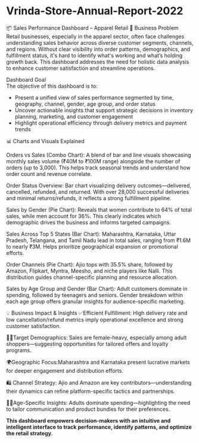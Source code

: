 # Vrinda-Store-Annual-Report-2022

📦 Sales Performance Dashboard – Apparel Retail
📌 Business Problem  
Retail businesses, especially in the apparel sector, often face challenges understanding sales behavior across diverse customer segments, channels, and regions. Without clear visibility into order patterns, demographics, and fulfillment status, it's hard to identify what's working and what’s holding growth back. This dashboard addresses the need for holistic data analysis to enhance customer satisfaction and streamline operations.

Dashboard Goal  
The objective of this dashboard is to:
- Present a unified view of sales performance segmented by time, geography, channel, gender, age group, and order status  
- Uncover actionable insights that support strategic decisions in inventory planning, marketing, and customer engagement  
- Highlight operational efficiency through delivery metrics and payment trends  

📊 Charts and Visuals Explained  

Orders vs Sales (Combo Chart): A blend of bar and line visuals showcasing monthly sales volume (₹40M to ₹100M range) alongside the number of orders (up to 3,000). This helps track seasonal trends and understand how order count and revenue correlate.

Order Status Overview: Bar chart visualizing delivery outcomes—delivered, cancelled, refunded, and returned. With over 28,000 successful deliveries and minimal returns/refunds, it reflects a strong fulfillment pipeline.

Sales by Gender (Pie Chart): Reveals that women contribute to 64% of total sales, while men account for 36%. This clearly indicates which demographic drives the business and informs targeted campaigns.

Sales Across Top 5 States (Bar Chart): Maharashtra, Karnataka, Uttar Pradesh, Telangana, and Tamil Nadu lead in total sales, ranging from ₹1.6M to nearly ₹3M. Helps prioritize geographical expansion or promotional efforts.

Order Channels (Pie Chart): Ajio tops with 35.5% share, followed by Amazon, Flipkart, Myntra, Meesho, and niche players like Nalli. This distribution guides channel-specific planning and resource allocation.

Sales by Age Group and Gender (Bar Chart): Adult customers dominate in spending, followed by teenagers and seniors. Gender breakdown within each age group offers granular insights for audience-specific marketing.

💡 Business Impact & Insights 
✅Efficient Fulfillment: High delivery rate and low cancellation/refund metrics imply operational excellence and strong customer satisfaction.

👩‍🦰Target Demographics: Sales are female-heavy, especially among adult shoppers—suggesting opportunities for tailored offers and loyalty programs.

🌍Geographic Focus:Maharashtra and Karnataka present lucrative markets for deeper engagement and distribution efforts.

🛍️ Channel Strategy: Ajio and Amazon are key contributors—understanding their dynamics can refine platform-specific tactics and partnerships.

🕵️‍♂️Age-Specific Insights: Adults dominate spending—highlighting the need to tailor communication and product bundles for their preferences.

**This dashboard empowers decision-makers with an intuitive and intelligent interface to track performance, identify patterns, and optimize the retail strategy.**


